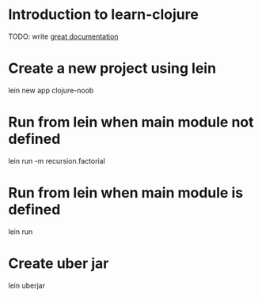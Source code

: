 # Introduction to learn-clojure

TODO: write [great documentation](http://jacobian.org/writing/what-to-write/)

# Create a new project using lein
lein new app clojure-noob


# Run from lein when main module not defined

lein run -m recursion.factorial



# Run from lein when main module is defined

lein run

# Create uber jar
lein uberjar
